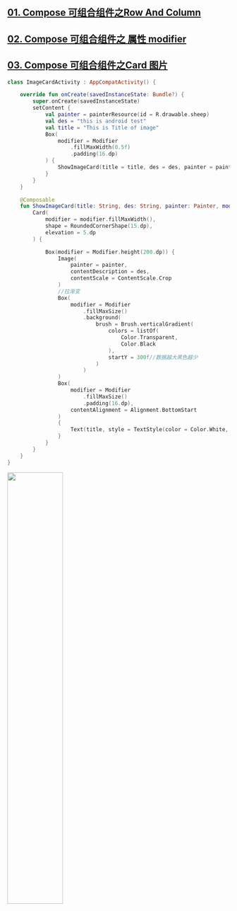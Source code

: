 ﻿## [01. Compose 可组合组件之Row And Column](https://blog.csdn.net/u010436867/article/details/117340621)
## [02. Compose 可组合组件之 属性 modifier](https://blog.csdn.net/u010436867/article/details/117341802)
## [03. Compose 可组合组件之Card 图片](https://blog.csdn.net/u010436867/article/details/117377019)



```kotlin
class ImageCardActivity : AppCompatActivity() {

    override fun onCreate(savedInstanceState: Bundle?) {
        super.onCreate(savedInstanceState)
        setContent {
            val painter = painterResource(id = R.drawable.sheep)
            val des = "this is android test"
            val title = "This is Title of image"
            Box(
                modifier = Modifier
                    .fillMaxWidth(0.5f)
                    .padding(16.dp)
            ) {
                ShowImageCard(title = title, des = des, painter = painter)
            }
        }
    }

    @Composable
    fun ShowImageCard(title: String, des: String, painter: Painter, modifier: Modifier = Modifier) {
        Card(
            modifier = modifier.fillMaxWidth(),
            shape = RoundedCornerShape(15.dp),
            elevation = 5.dp
        ) {

            Box(modifier = Modifier.height(200.dp)) {
                Image(
                    painter = painter,
                    contentDescription = des,
                    contentScale = ContentScale.Crop
                )
                //拉渐变
                Box(
                    modifier = Modifier
                        .fillMaxSize()
                        .background(
                            brush = Brush.verticalGradient(
                                colors = listOf(
                                    Color.Transparent,
                                    Color.Black
                                ),
                                startY = 300f//数据越大黑色越少
                            )
                        )
                )
                Box(
                    modifier = Modifier
                        .fillMaxSize()
                        .padding(16.dp),
                    contentAlignment = Alignment.BottomStart
                )
                {
                    Text(title, style = TextStyle(color = Color.White, fontSize = 16.sp))
                }
            }
        }
    }
}
```

<img src="https://img-blog.csdnimg.cn/2021052900421272.png" width =50%>

